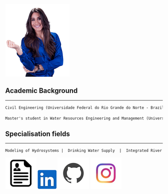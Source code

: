 ![Image](pic.png)

## Academic Background
-----------------------------------------------------------------------------------------------------------
```markdown
Civil Engineering (Universidade Federal do Rio Grande do Norte - Brazil / University of Stuttgart - UK)

Master's student in Water Resources Engineering and Management (Universität Stuttgart - Germany)
```

## Specialisation fields
-----------------------------------------------------------------------------------------------------------
```markdown
Modeling of Hydrosystems |  Drinking Water Supply  |  Integrated River Management  |  Flood Protection
```

[![Image](cv_logo.png)](https://documentcloud.adobe.com/link/track?uri=urn:aaid:scds:US:ffd8a27e-8046-4f3d-a009-ae43735f632c)
[![Image](linkedin_logo.png)](https://www.linkedin.com/in/beatriz-negreiros/)
[![Image](github_logo.png)](https://github.com/beatriznegreiros)
[![Image](instagram_logo.png)](https://www.instagram.com/beatriznegreiros/?hl=pt)
